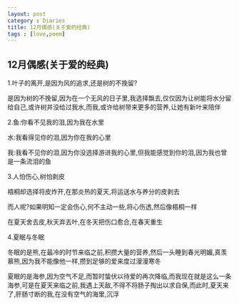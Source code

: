 ```yaml
---
layout: post
category : Diaries
title: 12月偶感(关于爱的经典)
tags : [love,poem]
---
```

## 12月偶感(关于爱的经典) ##

1.叶子的离开,是因为风的追求,还是树的不挽留?

是因为树的不挽留,因为在一个无风的日子里,我选择飘去,仅仅因为让树能将水分留给自己,或许树并没给过我水,而我,或许给树带来更多的营养,让她有新叶来陪伴

2.鱼:你看不见我的泪,因为我在水里

水:我看得见你的泪,因为你在我的心里

我:我看不见你的泪,因为你没选择游进我的心里,但我能感觉到你的泪,因为我也曾是一条流泪的鱼

3.人怕伤心,树怕剥皮

梧桐却选择将皮炸开,在那炎热的夏天,将运送水与养分的皮剥去

而人呢?如果明知一定会伤心,何不主动一些,将心伤透,然后像梧桐一样

在夏天舍去皮,秋天弃去叶,在冬天把伤口愈合,在春天重生

4.夏眠与冬眠

冬眠的是熊,在最冷的时节来临之前,积攒大量的营养,然后一头睡到春光明媚,真羡慕熊,因为我不能像他一样,攒到足够的爱来度过漫漫寒冬

夏眠的是海参,因为空气不足,而暂时蛰伏以待爱的再次降临,而我现在就是这么一条海参,可是在夏天来临之前,我遇上天敌,不得不将肠子掏出以求自保,而此时,夏天来了,肝肠寸断的我,在没有空气的海里,沉浮
 